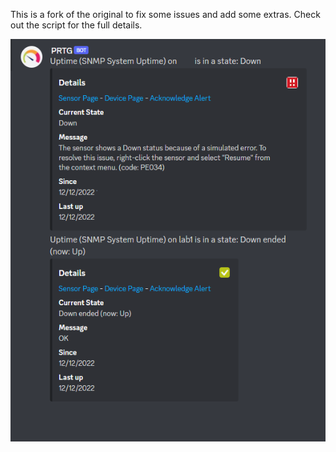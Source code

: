 This is a fork of the original to fix some issues and add some extras. Check out the script for the full details.

![sample alert image](https://github.com/JJWatMyself/prtg-notifications-discord/blob/master/example_alerts.png)
